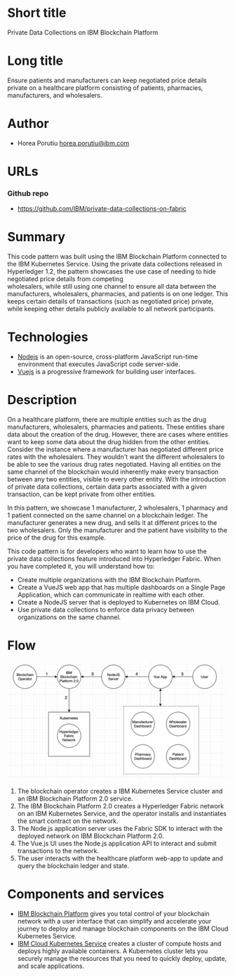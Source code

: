 # Short title

Private Data Collections on IBM Blockchain Platform

# Long title

Ensure patients and manufacturers can keep negotiated price details private on a healthcare platform consisting
of patients, pharmacies, manufacturers, and wholesalers.

# Author

* Horea Porutiu <horea.porutiu@ibm.com>

# URLs

### Github repo

* https://github.com/IBM/private-data-collections-on-fabric

# Summary

This code pattern was built using the IBM Blockchain Platform connected to the IBM Kubernetes Service. Using
the private data collections released in Hyperledger 1.2, the pattern showcases the use case of needing to hide negotiated price details from competing  
wholesalers, while still using one channel to ensure all data between the manufacturers, wholesalers,
pharmacies, and patients is on one ledger. This keeps certain details of transactions (such as negotiated price) private, while keeping other details publicly available to all network participants.

# Technologies

* [Nodejs](https://www.nodejs.org/) is an open-source, cross-platform JavaScript run-time environment that executes JavaScript code server-side.
* [Vuejs](https://vuejs.org/) is a progressive framework for building user interfaces.

# Description

On a healthcare platform, there are multiple entities such as the drug manufacturers, wholesalers, pharmacies and patients. These entities share data about the creation of the drug. However, there are cases where entities want to keep some data about the drug hidden from the other entities. Consider the instance where a manufacturer has negotiated different price rates with the wholesalers. They wouldn't want the different wholesalers to be able to see the various drug rates negotiated. Having all entities on the same channel of the blockchain would inherently make every transaction between any two entities, visible to every other entity. With the introduction of private data collections, certain data parts associated with a given transaction, can be kept private from other entities.

In this pattern, we showcase 1 manufacturer, 2 wholesalers, 1 pharmacy and 1 patient connected on the same channel on a blockchain ledger. The manufacturer generates a new drug, and sells it at different prices to the two wholesalers. Only the manufacturer and the patient have visibility to the price of the drug for this example.

This code pattern is for developers who want to learn how to use the private data collections feature introduced into Hyperledger Fabric. When you have completed it, you will understand how to:

* Create multiple organizations with the IBM Blockchain Platform.
* Create a VueJS web app that has multiple dashboards on a Single Page Application, which can communicate in realtime with each other.
* Create a NodeJS server that is deployed to Kubernetes on IBM Cloud.
* Use private data collections to enforce data privacy between organizations on the same channel.

# Flow

![Architecture flow](https://github.com/ash7594/private-data-collections-on-fabric/blob/master/docs/doc-images/arch-flow.png?raw=true)

1. The blockchain operator creates a IBM Kubernetes Service cluster and an IBM Blockchain Platform 2.0 service.
1. The IBM Blockchain Platform 2.0 creates a Hyperledger Fabric network on an IBM Kubernetes Service, and the operator installs and instantiates the smart contract on the network.
1. The Node.js application server uses the Fabric SDK to interact with the deployed network on IBM Blockchain Platform 2.0.
1. The Vue.js UI uses the Node.js application API to interact and submit transactions to the network.
1. The user interacts with the healthcare platform web-app to update and query the blockchain ledger and state.

# Components and services

+ [IBM Blockchain Platform](https://console.bluemix.net/docs/services/blockchain/howto/ibp-v2-deploy-iks.html#ibp-v2-deploy-iks) gives you total control of your blockchain network with a user interface that can simplify and accelerate your journey to deploy and manage blockchain components on the IBM Cloud Kubernetes Service.
+ [IBM Cloud Kubernetes Service](https://www.ibm.com/cloud/container-service) creates a cluster of compute hosts and deploys highly available containers. A Kubernetes cluster lets you securely manage the resources that you need to quickly deploy, update, and scale applications.